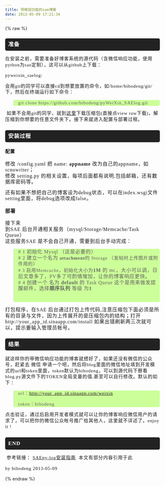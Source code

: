 ```yaml
---
title: 带微信功能的sae博客
date: 2013-05-09 17:21:34
---
```

{% raw %}
<div class="art_content" style="font-size:15px;letter-spacing:1px;line-height:1.3em;"><h3 style="background-color:#222222;color:#ffffff;padding:10px;border-top-left-radius:5px;border-top-right-radius:5px;border-bottom-right-radius:5px;border-bottom-left-radius:5px;font-family:'Times New Roman';">﻿准备</h3>
<p style="font-family:'Times New Roman';">在安装之前，需要准备好博客系统的源代码（含微信响应功能，使用python为sae定制），这可以从github上下载：</p>
<p style="font-family:'Times New Roman';">pyweixin_saelog:&nbsp;</p>
<p style="font-family:'Times New Roman';">会用git的同学可以直接cd到想要放置的命令，如/home/bibodeng/git/下，然后在终端运行如下命令：</p>
<blockquote style="background-color:#ccff99;border-top-left-radius:5px;border-top-right-radius:5px;border-bottom-right-radius:5px;border-bottom-left-radius:5px;font-family:'Times New Roman';"><p>git clone https://github.com/bibodeng/pyWeiXin_SAElog.git</p>
</blockquote>
<p style="font-family:'Times New Roman';">&nbsp;如果不会用git的同学，就到<a href="https://github.com/bibodeng/pyWeiXin_SAElog/blob/master/pyweixin_saelog.zip" target="_blank">这里</a>下载压缩包(直接点view raw下载)，解压缩到你想要的任意文件夹下。接下来就进入配置与部署过程。</p>
<h3 style="background-color:#222222;color:#ffffff;padding:10px;border-top-left-radius:5px;border-top-right-radius:5px;border-bottom-right-radius:5px;border-bottom-left-radius:5px;font-family:'Times New Roman';">安装过程</h3>
<h4 style="font-family:'Times New Roman';">配置</h4>
<p style="font-family:'Times New Roman';"><span style="font-size:16px;">修改 /config.yaml 把 name:&nbsp;<strong>appname</strong></span><span style="font-size:16px;">&nbsp;改为自己的appname，如scnuwriter；<br />
修改 setting.py 的相关设置，每项后面都有说明,包括邮箱，还有数据库密码等。</span></p>
<p style="font-family:'Times New Roman';"><span style="font-size:16px;">还有如果不想把自己的博客设为debug状态，可以在</span><span style="font-size:16px;">index.wsgi文件setting里面，将debug选项改成false。</span></p>
<h4 style="font-family:'Times New Roman';"><span style="font-size:16px;">部署</span></h4>
<p style="font-family:'Times New Roman';"><span style="font-size:16px;">接下来<br />
到SAE 后台开通相关服务（mysql/Storage/Memcache/Task Queue）<br />
这些服务SAE 是不会自己开通，需要到后台手动完成：<br />
</span></p>
<blockquote style="background-color:#ccff99;border-top-left-radius:5px;border-top-right-radius:5px;border-bottom-right-radius:5px;border-bottom-left-radius:5px;font-family:'Times New Roman';"><p><span style="font-size:16px;"># 1 初始化 Mysql （这是必要的）<br />
# 2 建立一个名为&nbsp;</span><strong>attachment</strong>的 Storage （发帖时上传图片或附件用的）<br />
# 3 启用Memcache，初始化大小为<strong><span style="font-size:16px;">1M</span></strong><span style="font-size:16px;">&nbsp;的 mc，大小可以调，日后文章多了，PV多了可酌情增加，让你的博客响应更快。<br />
# 4 创建一个 名为&nbsp;</span><strong><span style="font-size:16px;">default</span></strong><span style="font-size:16px;">&nbsp;的 Task Queue 这个是用来做发提醒邮件，选择</span><strong><span style="font-size:16px;">顺序队列</span></strong><span style="font-size:16px;">&nbsp;等级 为</span><strong><span style="font-size:16px;">1</span></strong></p>
&nbsp;</blockquote>
<p style="font-family:'Times New Roman';"><span style="font-size:16px;">打包程序，在SAE 后台通过打包上传代码,注意压缩包下面必须是所有的目录与文件，因为上传展开的是压缩包内的结构；</span><span style="font-size:16px;">打开 http://your_app_id.sinaapp.com/install 如果出错刷新两三次就可以，</span><span style="font-size:16px;">提示要输入管理员帐号。</span></p>
<h3 style="background-color:#222222;color:#ffffff;padding:10px;border-top-left-radius:5px;border-top-right-radius:5px;border-bottom-right-radius:5px;border-bottom-left-radius:5px;font-family:'Times New Roman';">结果</h3>
<p style="font-family:'Times New Roman';">就这样你的带微信响应功能的博客就搭好了，如果还没有微信的公众号，赶紧去 微信 申请一个吧，然后将blog里面的微信地址填到开发模式的url和token里面，token默认为bibodeng，可以到源代码下察看blog.py源文件下的TOKEN全局变量的值,甚至可以自行修改。默认的如下：</p>
<blockquote style="background-color:#ccff99;border-top-left-radius:5px;border-top-right-radius:5px;border-bottom-right-radius:5px;border-bottom-left-radius:5px;font-family:'Times New Roman';"><p>url：<a href="http:" target="_blank"></a><a href="http://your_app_id/" target="_blank"></a><a href="http://your_app_id.sinaapp.com/weixin" target="_blank">http://your_app_id.sinaapp.com/weixin</a></p>
<p>token：bibodeng</p>
</blockquote>
<p style="font-family:'Times New Roman';">点击验证，通过后启用开发者模式就可以让你的博客响应微信用户的请求了，可以把你的微信公众帐号推广给其他人，这里就不详述了。enjoy it !</p>
<h3 style="background-color:#222222;color:#ffffff;padding:10px;border-top-left-radius:5px;border-top-right-radius:5px;border-bottom-right-radius:5px;border-bottom-left-radius:5px;font-family:'Times New Roman';">END</h3>
<p style="font-family:'Times New Roman';">&nbsp;参考链接：&nbsp;<a href="http://saepy.sinaapp.com/topic/50/saepy-log-v0-0-2-%E4%BD%BF%E7%94%A8%E5%AE%89%E8%A3%85%E6%8C%87%E5%8D%97" target="_blank">SAEpy-log安装指南</a>&nbsp;&nbsp;本文有部分内容引用于此</p>
<p style="font-family:'Times New Roman';"></p>
<p style="font-family:'Times New Roman';">by bibodeng 2013-05-09</p>
</div>{% endraw %}
